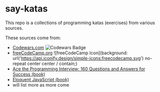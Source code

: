 # say-katas

This repo is a collections of programming katas (exercises) from various sources.

These sources come from:
* [Codewars.com](https://codewars.com) ![Codewars Badge](https://www.codewars.com/users/sayhelloelijah/badges/small)
* [freeCodeCamp.org](https://freecodecamp.com) ![freeCodeCamp Icon](background: url('https://api.iconify.design/simple-icons:freecodecamp.svg') no-repeat center center / contain;)
* [Ace the Programming Interview: 160 Questions and Answers for Success (book)](https://www.amazon.com/Ace-Programming-Interview-Questions-Answers-ebook/dp/B00D57YFQA)
* [Eloquent JavaScript (book)](https://eloquentjavascript.net/)
* will list more as more come

